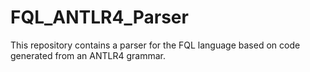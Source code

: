FQL_ANTLR4_Parser
=================

This repository contains a parser for the FQL language based on code generated from an ANTLR4 grammar.
